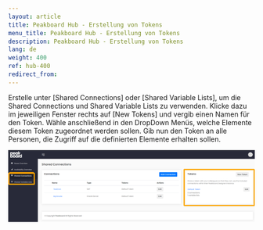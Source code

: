 ```yaml
---
layout: article
title: Peakboard Hub - Erstellung von Tokens 
menu_title: Peakboard Hub - Erstellung von Tokens 
description: Peakboard Hub - Erstellung von Tokens 
lang: de
weight: 400
ref: hub-400
redirect_from:
---
```

Erstelle unter [Shared Connections] oder [Shared Variable Lists], um die Shared Connections und Shared Variable Lists zu verwenden. 
Klicke dazu im jeweiligen Fenster rechts auf [New Tokens] und vergib einen Namen für den Token. 
Wähle anschließend in den DropDown Menüs, welche Elemente diesem Token zugeordnet werden sollen. 
Gib nun den Token an alle Personen, die Zugriff auf die definierten Elemente erhalten sollen.

![Tokens for Shared Connections](/assets/images/hub/hub_tokens.png) 
